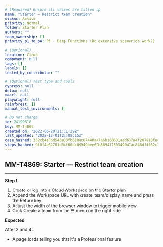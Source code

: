 ```yaml
---
# (Required) Ensure all values are filled up
name: "Starter — Restrict team creation"
status: Active
priority: Normal
folder: Starter Plan
authors: ""
team_ownership: []
priority_p1_to_p4: P3 - Deep Functions (Do extensive scenarios work?)

# (Optional)
location: Cloud
component: null
tags: []
labels: []
tested_by_contributor: ""

# (Optional) Test type and tools
cypress: null
detox: null
mmctl: null
playwright: null
rainforest: []
manual_test_environments: []

# Do not change
id: 24199818
key: MM-T4869
created_on: "2022-06-20T21:11:29Z"
last_updated: "2022-12-01T21:08:15Z"
case_hashed: 332cb4e5bd548a33fb618ac67440a47a6b160601aed637a4f207618fec6c8b42c880b5a561acd884ed2874e75741366d
steps_hashed: 9f0f4e62701d34f60dc09949bee69b8694f180349047ac846dfdf62c36742c6597d77893ce86e882c178946cc16c89db
---
```


<!-- (Auto-generated) Based on frontmatter's "key" and "name" -->

## MM-T4869: Starter — Restrict team creation

---

**Step 1**

1. Create or log into a Cloud Workspace on the Starter plan
2. Append the Workspace URL with create\_team/display\_name and press the Return key
3. Adjust the width of the browser window to trigger mobile view
4. Click Create a team from the ☰ menu on the right side

**Expected**

After 2 and 4:

- A page loads telling you that it's a Professional feature
